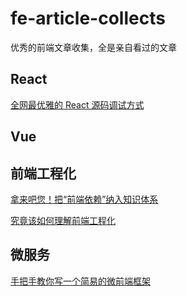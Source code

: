 # fe-article-collects

优秀的前端文章收集，全是亲自看过的文章

## React

[全网最优雅的 React 源码调试方式](https://mp.weixin.qq.com/s/Yfmb11mmvfXg2FlEu7UlXA)

## Vue

## 前端工程化

[拿来吧您！把“前端依赖”纳入知识体系](https://juejin.cn/post/7124102653407297550#heading-14)

[究竟该如何理解前端工程化](https://mp.weixin.qq.com/s/pVI1pmZdNIRWguoV5HKAeg)

## 微服务

[手把手教你写一个简易的微前端框架](https://github.com/woai3c/Front-end-articles/issues/31)
